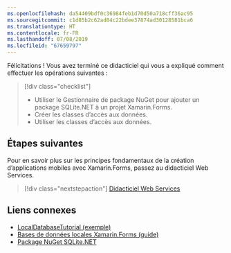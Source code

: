 ```yaml
---
ms.openlocfilehash: da54409bdf0c36984feb1d70d50a718cff36ac95
ms.sourcegitcommit: c1d85b2c62ad84c22bdee37874ad30128581bca6
ms.translationtype: HT
ms.contentlocale: fr-FR
ms.lasthandoff: 07/08/2019
ms.locfileid: "67659797"
---
```

Félicitations ! Vous avez terminé ce didacticiel qui vous a expliqué comment effectuer les opérations suivantes :

> [!div class="checklist"]
> - Utiliser le Gestionnaire de package NuGet pour ajouter un package SQLite.NET à un projet Xamarin.Forms.
> - Créer les classes d’accès aux données.
> - Utiliser les classes d’accès aux données.

## <a name="next-steps"></a>Étapes suivantes

Pour en savoir plus sur les principes fondamentaux de la création d’applications mobiles avec Xamarin.Forms, passez au didacticiel Web Services.

> [!div class="nextstepaction"]
> [Didacticiel Web Services](~/get-started/tutorials/web-service/index.yml)

## <a name="related-links"></a>Liens connexes

- [LocalDatabaseTutorial (exemple)](https://developer.xamarin.com/samples/xamarin-forms/GetStarted/Tutorials/LocalDatabaseTutorial)
- [Bases de données locales Xamarin.Forms (guide)](~/xamarin-forms/data-cloud/data/databases.md)
- [Package NuGet SQLite.NET](https://www.nuget.org/packages/sqlite-net-pcl/)
